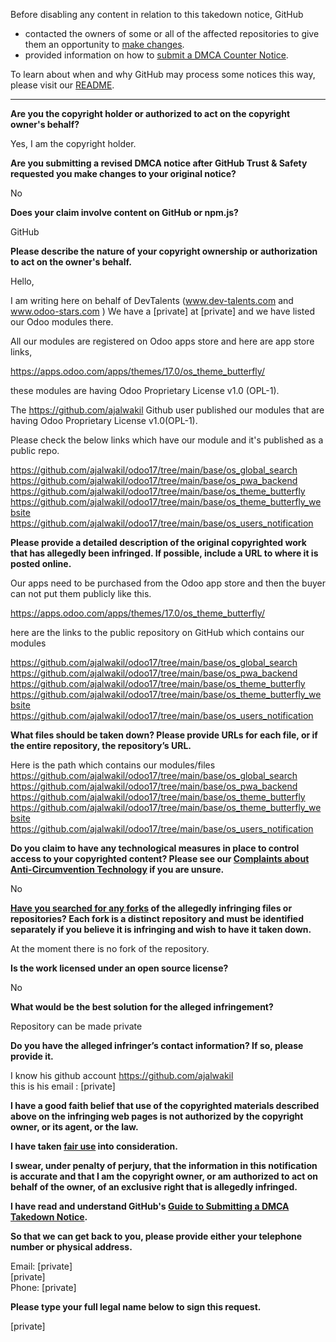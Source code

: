 Before disabling any content in relation to this takedown notice, GitHub
- contacted the owners of some or all of the affected repositories to give them an opportunity to [make changes](https://docs.github.com/en/github/site-policy/dmca-takedown-policy#a-how-does-this-actually-work).
- provided information on how to [submit a DMCA Counter Notice](https://docs.github.com/en/articles/guide-to-submitting-a-dmca-counter-notice).

To learn about when and why GitHub may process some notices this way, please visit our [README](https://github.com/github/dmca/blob/master/README.md#anatomy-of-a-takedown-notice).

---

**Are you the copyright holder or authorized to act on the copyright owner's behalf?**

Yes, I am the copyright holder.

**Are you submitting a revised DMCA notice after GitHub Trust & Safety requested you make changes to your original notice?**

No

**Does your claim involve content on GitHub or npm.js?**

GitHub

**Please describe the nature of your copyright ownership or authorization to act on the owner's behalf.**

Hello,

I am writing here on behalf of DevTalents (www.dev-talents.com and www.odoo-stars.com ) We have a [private] at [private] and we have listed our Odoo modules there.

All our modules are registered on Odoo apps store and here are app store links,

https://apps.odoo.com/apps/themes/17.0/os_theme_butterfly/

these modules are having Odoo Proprietary License v1.0 (OPL-1).

The https://github.com/ajalwakil Github user published our modules that are having Odoo Proprietary License v1.0(OPL-1).

Please check the below links which have our module and it's published as a public repo.

https://github.com/ajalwakil/odoo17/tree/main/base/os_global_search  
https://github.com/ajalwakil/odoo17/tree/main/base/os_pwa_backend  
https://github.com/ajalwakil/odoo17/tree/main/base/os_theme_butterfly  
https://github.com/ajalwakil/odoo17/tree/main/base/os_theme_butterfly_website  
https://github.com/ajalwakil/odoo17/tree/main/base/os_users_notification

**Please provide a detailed description of the original copyrighted work that has allegedly been infringed. If possible, include a URL to where it is posted online.**

Our apps need to be purchased from the Odoo app store and then the buyer can not put them publicly like this.

https://apps.odoo.com/apps/themes/17.0/os_theme_butterfly/

here are the links to the public repository on GitHub which contains our modules

https://github.com/ajalwakil/odoo17/tree/main/base/os_global_search    
https://github.com/ajalwakil/odoo17/tree/main/base/os_pwa_backend  
https://github.com/ajalwakil/odoo17/tree/main/base/os_theme_butterfly  
https://github.com/ajalwakil/odoo17/tree/main/base/os_theme_butterfly_website  
https://github.com/ajalwakil/odoo17/tree/main/base/os_users_notification

**What files should be taken down? Please provide URLs for each file, or if the entire repository, the repository’s URL.**

Here is the path which contains our modules/files  
https://github.com/ajalwakil/odoo17/tree/main/base/os_global_search  
https://github.com/ajalwakil/odoo17/tree/main/base/os_pwa_backend  
https://github.com/ajalwakil/odoo17/tree/main/base/os_theme_butterfly  
https://github.com/ajalwakil/odoo17/tree/main/base/os_theme_butterfly_website  
https://github.com/ajalwakil/odoo17/tree/main/base/os_users_notification

**Do you claim to have any technological measures in place to control access to your copyrighted content? Please see our <a href="https://docs.github.com/articles/guide-to-submitting-a-dmca-takedown-notice#complaints-about-anti-circumvention-technology">Complaints about Anti-Circumvention Technology</a> if you are unsure.**

No

**<a href="https://docs.github.com/articles/dmca-takedown-policy#b-what-about-forks-or-whats-a-fork">Have you searched for any forks</a> of the allegedly infringing files or repositories? Each fork is a distinct repository and must be identified separately if you believe it is infringing and wish to have it taken down.**

At the moment there is no fork of the repository.

**Is the work licensed under an open source license?**

No

**What would be the best solution for the alleged infringement?**

Repository can be made private

**Do you have the alleged infringer’s contact information? If so, please provide it.**

I know his github account https://github.com/ajalwakil  
this is his email : [private]

**I have a good faith belief that use of the copyrighted materials described above on the infringing web pages is not authorized by the copyright owner, or its agent, or the law.**

**I have taken <a href="https://www.lumendatabase.org/topics/22">fair use</a> into consideration.**

**I swear, under penalty of perjury, that the information in this notification is accurate and that I am the copyright owner, or am authorized to act on behalf of the owner, of an exclusive right that is allegedly infringed.**

**I have read and understand GitHub's <a href="https://docs.github.com/articles/guide-to-submitting-a-dmca-takedown-notice/">Guide to Submitting a DMCA Takedown Notice</a>.**

**So that we can get back to you, please provide either your telephone number or physical address.**

Email: [private]  
[private]  
Phone: [private]  

**Please type your full legal name below to sign this request.**

[private]  
